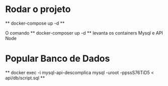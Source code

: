 # Rodar o projeto
** docker-compose up -d **

O comando ** docker-composer up -d ** levanta os containers Mysql e API Node

# Popular Banco de Dados
** docker exec -i mysql-api-descomplica mysql -uroot -ppssS76TiD5 < api/db/script.sql **
